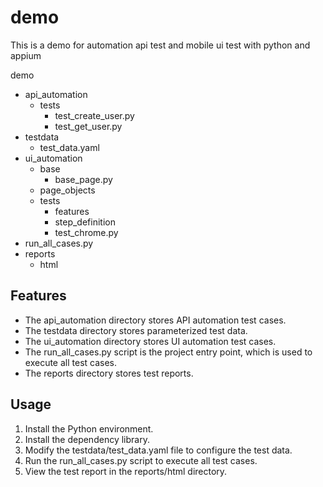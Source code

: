 # demo
This is a demo for automation api test and mobile ui test with python and appium

demo
- api_automation
  - tests
    - test_create_user.py
    - test_get_user.py
- testdata
  - test_data.yaml
- ui_automation
  - base
    - base_page.py
  - page_objects
  - tests
    - features
    - step_definition
    - test_chrome.py
- run_all_cases.py
- reports
  - html


## Features 
 
- The api_automation directory stores API automation test cases. 
- The testdata directory stores parameterized test data. 
- The ui_automation directory stores UI automation test cases. 
- The run_all_cases.py script is the project entry point, which is used to execute all test cases. 
- The reports directory stores test reports. 
 
## Usage 
 
1. Install the Python environment. 
2. Install the dependency library. 
3. Modify the testdata/test_data.yaml file to configure the test data. 
4. Run the run_all_cases.py script to execute all test cases. 
5. View the test report in the reports/html directory.